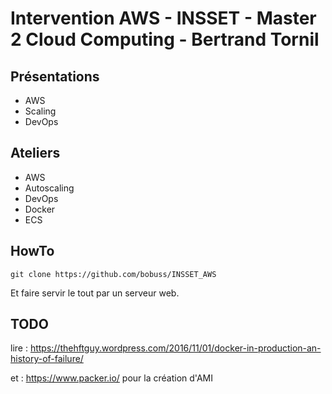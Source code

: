 # Intervention AWS - INSSET - Master 2 Cloud Computing - Bertrand Tornil


## Présentations

- AWS
- Scaling
- DevOps


## Ateliers

- AWS
- Autoscaling
- DevOps
- Docker
- ECS


## HowTo

```
git clone https://github.com/bobuss/INSSET_AWS
```

Et faire servir le tout par un serveur web.


## TODO

lire : https://thehftguy.wordpress.com/2016/11/01/docker-in-production-an-history-of-failure/

et : https://www.packer.io/ pour la création d'AMI
